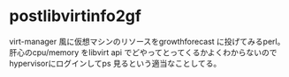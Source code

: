 postlibvirtinfo2gf
==================
virt-manager 風に仮想マシンのリソースをgrowthforecast に投げてみるperl。
肝心のcpu/memory をlibvirt api でどやってとってくるかよくわからないので
hypervisorにログインしてps 見るという適当なことしてる。

